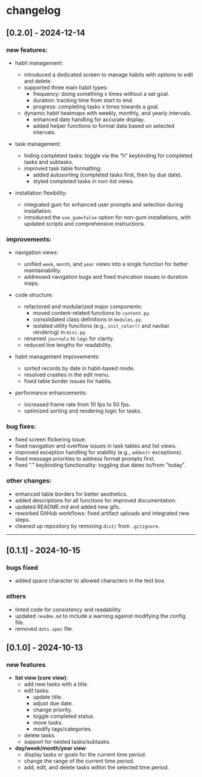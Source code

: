 # changelog

## [0.2.0] - 2024-12-14

### new features:
- habit management:  
  - introduced a dedicated screen to manage habits with options to edit and delete.  
  - supported three main habit types:  
    - frequency: doing something x times without a set goal.  
    - duration: tracking time from start to end.  
    - progress: completing tasks x times towards a goal.  
  - dynamic habit heatmaps with weekly, monthly, and yearly intervals.  
    - enhanced date handling for accurate display.  
    - added helper functions to format data based on selected intervals.  

- task management:  
  - hiding completed tasks: toggle via the “h” keybinding for completed tasks and subtasks.  
  - improved task table formatting:  
    - added autosorting (completed tasks first, then by due date).  
    - styled completed tasks in non-list views.  

- installation flexibility:  
  - integrated gum for enhanced user prompts and selection during installation.  
  - introduced the `use_gum=false` option for non-gum installations, with updated scripts and comprehensive instructions.  

### improvements:
- navigation views:  
  - unified `week`, `month`, and `year` views into a single function for better maintainability.  
  - addressed navigation bugs and fixed truncation issues in duration maps.  

- code structure:  
  - refactored and modularized major components:  
    - moved content-related functions to `content.py`.  
    - consolidated class definitions in `modules.py`.  
    - isolated utility functions (e.g., `init_color()` and navbar rendering) in `misc.py`.  
  - renamed `journals` to `logs` for clarity.  
  - reduced line lengths for readability.  

- habit management improvements:  
  - sorted records by date in habit-based mode.  
  - resolved crashes in the edit menu.  
  - fixed table border issues for habits.  

- performance enhancements:  
  - increased frame rate from 10 fps to 50 fps.  
  - optimized sorting and rendering logic for tasks.  

### bug fixes:  
- fixed screen flickering issue.  
- fixed navigation and overflow issues in task tables and list views.  
- improved exception handling for stability (e.g., `addwstr` exceptions).  
- fixed message priorities to address format prompts first.  
- fixed "." keybinding functionality: toggling due dates to/from "today".  

### other changes:  
- enhanced table borders for better aesthetics.  
- added descriptions for all functions for improved documentation.  
- updated README.md and added new gifs.  
- reworked GitHub workflows: fixed artifact uploads and integrated new steps.  
- cleaned up repository by removing `dist/` from `.gitignore`.  

---

## [0.1.1] - 2024-10-15

### bugs fixed
- added space character to allowed characters in the text box.

### others
- linted code for consistency and readability.
- updated `readme.md` to include a warning against modifying the config file.
- removed `dots.spec` file.

## [0.1.0] - 2024-10-13

### new features
- **list view (core view)**:
  - add new tasks with a title.
  - edit tasks:
    - update title.
    - adjust due date.
    - change priority.
    - toggle completed status.
    - move tasks.
    - modify tags/categories.
  - delete tasks.
  - support for nested tasks/subtasks.
- **day/week/month/year view**:
  - display tasks or goals for the current time period.
  - change the range of the current time period.
  - add, edit, and delete tasks within the selected time period.

